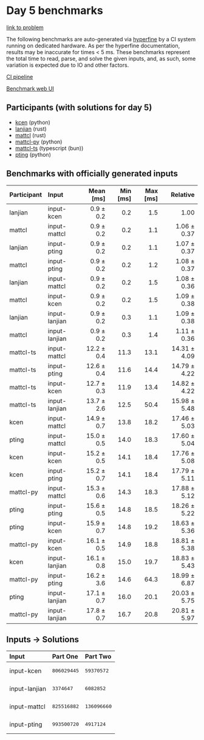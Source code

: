 # Day 5 benchmarks

[link to problem](https://adventofcode.com/2023/day/5)

The following benchmarks are auto-generated via
[hyperfine](https://github.com/sharkdp/hyperfine) by a CI system running on
dedicated hardware. As per the hyperfine documentation, results may be
inaccurate for times < 5 ms. These benchmarks represent the total time to read,
parse, and solve the given inputs, and, as such, some variation is expected due
to IO and other factors.

[CI pipeline](http://ci.papercode.net:8080/teams/main/pipelines/aoc2023)

[Benchmark web UI](https://aoc.ancalagon.black)


## Participants (with solutions for day 5)

- [kcen](https://github.com/kcen/aoc2023) (python)
- [lanjian](https://github.com/lanjian/aoc-2023) (rust)
- [mattcl](https://github.com/mattcl/aoc2023) (rust)
- [mattcl-py](https://github.com/mattcl/aoc2023-py) (python)
- [mattcl-ts](https://github.com/mattcl/aoc2023-js) (typescript (bun))
- [pting](https://github.com/pting/aoc2023) (python)


## Benchmarks with officially generated inputs

| Participant | Input | Mean [ms] | Min [ms] | Max [ms] | Relative |
|:---|:---|---:|---:|---:|---:|
| lanjian | input-kcen | 0.9 ± 0.2 | 0.2 | 1.5 | 1.00 |
| mattcl | input-mattcl | 0.9 ± 0.2 | 0.2 | 1.1 | 1.06 ± 0.37 |
| lanjian | input-pting | 0.9 ± 0.2 | 0.2 | 1.1 | 1.07 ± 0.37 |
| mattcl | input-pting | 0.9 ± 0.2 | 0.2 | 1.2 | 1.08 ± 0.37 |
| lanjian | input-mattcl | 0.9 ± 0.2 | 0.2 | 1.5 | 1.08 ± 0.36 |
| mattcl | input-kcen | 0.9 ± 0.2 | 0.2 | 1.5 | 1.09 ± 0.38 |
| lanjian | input-lanjian | 0.9 ± 0.2 | 0.3 | 1.1 | 1.09 ± 0.38 |
| mattcl | input-lanjian | 0.9 ± 0.2 | 0.3 | 1.4 | 1.11 ± 0.36 |
| mattcl-ts | input-mattcl | 12.2 ± 0.4 | 11.3 | 13.1 | 14.31 ± 4.09 |
| mattcl-ts | input-pting | 12.6 ± 0.4 | 11.6 | 14.4 | 14.79 ± 4.22 |
| mattcl-ts | input-kcen | 12.7 ± 0.3 | 11.9 | 13.4 | 14.82 ± 4.22 |
| mattcl-ts | input-lanjian | 13.7 ± 2.6 | 12.5 | 50.4 | 15.98 ± 5.48 |
| kcen | input-mattcl | 14.9 ± 0.7 | 13.8 | 18.2 | 17.46 ± 5.03 |
| pting | input-mattcl | 15.0 ± 0.5 | 14.0 | 18.3 | 17.60 ± 5.04 |
| kcen | input-kcen | 15.2 ± 0.5 | 14.1 | 18.4 | 17.76 ± 5.08 |
| kcen | input-pting | 15.2 ± 0.7 | 14.1 | 18.4 | 17.79 ± 5.11 |
| mattcl-py | input-mattcl | 15.3 ± 0.6 | 14.3 | 18.3 | 17.88 ± 5.12 |
| pting | input-pting | 15.6 ± 0.5 | 14.8 | 18.5 | 18.26 ± 5.22 |
| pting | input-kcen | 15.9 ± 0.7 | 14.8 | 19.2 | 18.63 ± 5.36 |
| mattcl-py | input-kcen | 16.1 ± 0.5 | 14.9 | 18.8 | 18.81 ± 5.38 |
| kcen | input-lanjian | 16.1 ± 0.8 | 15.0 | 19.7 | 18.83 ± 5.43 |
| mattcl-py | input-pting | 16.2 ± 3.6 | 14.6 | 64.3 | 18.99 ± 6.87 |
| pting | input-lanjian | 17.1 ± 0.7 | 16.0 | 20.1 | 20.03 ± 5.75 |
| mattcl-py | input-lanjian | 17.8 ± 0.7 | 16.7 | 20.8 | 20.81 ± 5.97 |


## Inputs -> Solutions

| Input | Part One | Part Two |
|:---|:---|:---|
|input-kcen|<pre>806029445</pre>|<pre>59370572</pre>|
|input-lanjian|<pre>3374647</pre>|<pre>6082852</pre>|
|input-mattcl|<pre>825516882</pre>|<pre>136096660</pre>|
|input-pting|<pre>993500720</pre>|<pre>4917124</pre>|